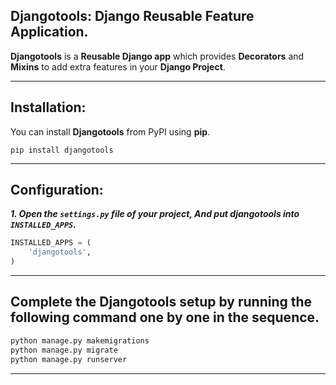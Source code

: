 ## Djangotools: Django Reusable Feature Application.

**Djangotools** is a **Reusable Django app** which provides **Decorators** and **Mixins** to add extra features in your **Django Project**.
___


## Installation:
You can install **Djangotools** from PyPI using **pip**.

``` pip install djangotools ```
___


## Configuration:
***1\. Open the ```settings.py``` file of your project, And put djangotools into ```INSTALLED_APPS```.***

```python
INSTALLED_APPS = (
    'djangotools',
)
```
___


## Complete the Djangotools setup by running the following command one by one in the sequence.

```python
python manage.py makemigrations
python manage.py migrate
python manage.py runserver
```
___

